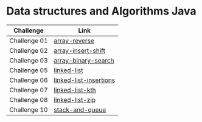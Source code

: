 # Data structures and Algorithms Java

| Challenge    | Link                                                                                                                                               |
| ------------ | -------------------------------------------------------------------------------------------------------------------------------------------------- |
| Challenge 01 | [array-reverse](https://github.com/abdelqader-alomari/data-structures-and-algorithms-java/tree/main/array-reverse/README.md)                       |
| Challenge 02 | [array-insert-shift](https://github.com/abdelqader-alomari/data-structures-and-algorithms-java/tree/main/array-insert-shift/README.md)             |
| Challenge 03 | [array-binary-search](https://github.com/abdelqader-alomari/data-structures-and-algorithms-java/tree/main/array-binary-search/README.md)           |
| Challenge 05 | [linked-list](https://github.com/abdelqader-alomari/data-structures-and-algorithms-java/tree/linked-list/linkedList/lib/src)                       |
| Challenge 06 | [linked-list-insertions](https://github.com/abdelqader-alomari/data-structures-and-algorithms-java/tree/linked-list-insertions/linkedList/lib/src) |
| Challenge 07 | [linked-list-kth](https://github.com/abdelqader-alomari/data-structures-and-algorithms-java/tree/linked-list-kth/linkedList/lib/src) |
| Challenge 08 | [linked-list-zip](https://github.com/abdelqader-alomari/data-structures-and-algorithms-java/tree/linked-list-zip/linkedList/lib/src) |
| Challenge 10 | [stack-and-queue](https://github.com/abdelqader-alomari/data-structures-and-algorithms-java/tree/stack-and-queue/stackAndQueue/lib/src) |

